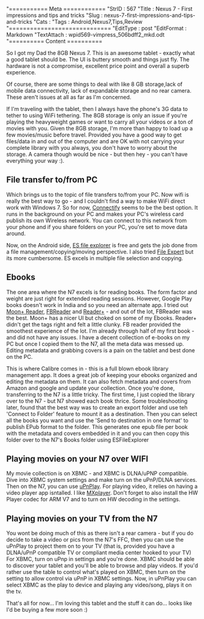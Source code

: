 "=========== Meta ============
"StrID : 567
"Title : Nexus 7 - First impressions and tips and tricks
"Slug  : nexus-7-first-impressions-and-tips-and-tricks
"Cats  : 
"Tags  : Android,Nexus7,Tips,Review
"=============================
"EditType   : post
"EditFormat : Markdown
"TextAttach : wpid569-vimpress_506bdff2_mkd.odt
"========== Content ==========

So I got my Dad the 8GB Nexus 7. This is an awesome tablet - exactly what a good tablet should be. The UI is buttery smooth and things just fly. The hardware is not a compromise, excellent price point and overall a superb experience.

Of course, there are some things to deal with like 8 GB storage,lack of mobile data connectivity, lack of expandable storage and no rear camera. These aren't issues at all as far as I'm concerned.

If I'm traveling with the tablet, then I always have the phone's 3G data to tether to using WiFi tethering.  The 8GB storage is only an issue if you're playing the heavyweight games or want to carry all your videos or a ton of movies with you. Given the 8GB storage, I'm more than happy to load up a few movies/music before travel. Provided you have a good way to get files/data in and  out of the computer and are OK with not carrying your complete library with you always, you don't have to worry about the storage. A camera though would be nice - but then hey - you can't have everything your way :).

File transfer to/from PC
-------------------------------

Which brings us to the topic of file transfers to/from your PC. Now wifi is really the best way to go - and I couldn't find a way to make WiFi direct work with Windows 7. So for now, [Connectify](http://http://www.connectify.me/) seems to be the best option. It runs in the background on your PC and makes your PC's wireless card publish its own Wireless network. You can connect to this network from your phone and if you share folders on your PC, you're set to move data around.

Now, on the Android side, [ES file explorer](http://https://play.google.com/store/apps/details?id=com.estrongs.android.pop&hl=en) is free and gets the job done from a file management/copying/moving perspective. I also tried [File Expert](http://https://play.google.com/store/apps/details?id=xcxin.filexpert&feature=search_result#?t=W251bGwsMSwxLDEsInhjeGluLmZpbGV4cGVydCJd) but its more cumbersome. ES excels in multiple file selection and copying.

Ebooks
-------------------------------

The one area where the N7 excels is for reading books. The form factor and weight are just right for extended reading sessions. However, Google Play books doesn't work in India and so you need an alternate app. I tried out [Moon+ Reader](https://play.google.com/store/apps/details?id=com.flyersoft.moonreader&feature=search_result#?t=W251bGwsMSwxLDEsImNvbS5mbHllcnNvZnQubW9vbnJlYWRlciJd), [FBReader](https://play.google.com/store/apps/details?id=org.geometerplus.zlibrary.ui.android&feature=search_result#?t=W251bGwsMSwxLDEsIm9yZy5nZW9tZXRlcnBsdXMuemxpYnJhcnkudWkuYW5kcm9pZCJd) and [Reader+](https://play.google.com/store/apps/details?id=me.jetho.ebook&feature=search_result#?t=W251bGwsMSwxLDEsIm1lLmpldGhvLmVib29rIl0.) - and out of the lot, FBReader was the best. Moon+ has a nicer UI but choked on some of my Ebooks. Reader+ didn't get the tags right and felt a little clunky. FB reader provided the smoothest experience of the lot. I'm already through half of my first book - and did not have any issues. I have a decent collection of e-books on my PC but once I copied them to the N7, all the meta data was messed up. Editing metadata and grabbing covers is a pain on the tablet and best done on the PC. 

This is where Calibre comes in - this is a full blown ebook library management app. It does a great job of keeping your ebooks organized and editing the metadata on them. It can also fetch metadata and covers from Amazon and google and update your collection. Once you're done, transferring to the N7 is a little tricky. The first time, I just copied the library over to the N7 - but N7 showed each book thrice. Some troubleshooting later, found that the best way was to create an export folder and use teh 'Connect to Folder' feature to mount it as a destination. Then you can select all the books you want and use the 'Send to destination in one format' to publish EPub format to the folder. This generates one epub file per book with the metadata and covers embedded in it and you can then copy this folder over to the N7's Books folder using ESFileExplorer

Playing movies on your N7 over WIFI
-------------------------------
My movie collection is on XBMC - and XBMC is DLNA/uPNP compatible. Dive into XBMC system settings and make turn on the uPnP/DLNA services. Then on the N7, you can use [uPnPlay](https://play.google.com/store/apps/details?id=cx.hoohol.silanoid&feature=search_result#?t=W251bGwsMSwxLDEsImN4Lmhvb2hvbC5zaWxhbm9pZCJd). For playing video, it relies on having a video player app isntalled. I like [MXplayer](https://play.google.com/store/apps/details?id=com.mxtech.videoplayer.ad&feature=related_apps#?t=W251bGwsMSwxLDEwOSwiY29tLm14dGVjaC52aWRlb3BsYXllci5hZCJd). Don't forget to also install the HW Player codec for ARM V7 and to turn on HW decoding in the settings.


Playing movies on your TV from the N7
-------------------------------

You wont be doing much of this as there isn't a rear camera - but if you do decide to take a video or pics from the N7's FFC, then you can use the uPnPlay to project them on to your TV (that is, provided you have a DLNA/uPnP compatible TV or compliant media center hooked to your TV)
For XBMC, turn on uPnp in settings and you're done. XBMC should be able to discover your tablet and you'll be able to browse and play videos.
If you'd rather use the table to control what's played on XBMC, then turn on the setting to allow control via uPnP in XBMC settings. Now, in uPnPlay you can select XBMC as the play to device and playing any video/song, plays it on the tv.


That's all for now... I'm loving this tablet and the stuff it can do... looks like I'd be buying a few more soon :)






